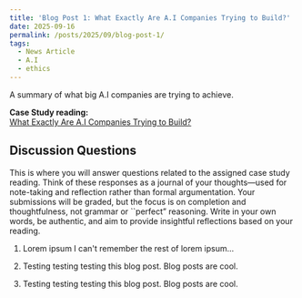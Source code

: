 ```yaml
---
title: 'Blog Post 1: What Exactly Are A.I Companies Trying to Build?'
date: 2025-09-16
permalink: /posts/2025/09/blog-post-1/
tags:
  - News Article
  - A.I
  - ethics
---
```


A summary of what big A.I companies are trying to achieve.

**Case Study reading:**  
[What Exactly Are A.I Companies Trying to Build?](https://www.nytimes.com/2025/09/16/technology/what-exactly-are-ai-companies-trying-to-build-heres-a-guide.html)

Discussion Questions
---
This is where you will answer questions related to the assigned case study reading. Think of these responses as a journal of your thoughts—used for note-taking and reflection rather than formal argumentation. Your submissions will be graded, but the focus is on completion and thoughtfulness, not grammar or ``perfect” reasoning. Write in your own words, be authentic, and aim to provide insightful reflections based on your reading.

1. Lorem ipsum I can't remember the rest of lorem ipsum... 

2. Testing testing testing this blog post. Blog posts are cool.

3. Testing testing testing this blog post. Blog posts are cool.
